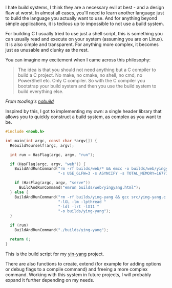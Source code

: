 I hate build systems, I think they are a necessary evil at best - and a design flaw at worst. In almost all cases, you'll need to learn another language just to build the language you actually want to use. And for anything beyond simple applications, it is tedious up to impossible to not use a build system. 

For building C I usually tried to use just a shell script, this is something you can usually read and execute on your system (assuming you are on Linux). It is also simple and transparent. For anything more complex, it becomes just as unusable and clunky as the rest.

You can imagine my excitement when I came across this philosophy:

> The idea is that you should not need anything but a C compiler to build a C project. No make, no cmake, no shell, no cmd, no PowerShell etc. Only C compiler. So with the C compiler you bootstrap your build system and then you use the build system to build everything else.

*From tsoding's [nobuild](https://github.com/tsoding/nobuild)*

Inspired by this, I got to implementing my own: a single header library that allows you to quickly construct a build system, as complex as you want to be. 

```C
#include <noob.h>

int main(int argc, const char *argv[]) {
  RebuildYourself(argc, argv);

  int run = HasFlag(argc, argv, "run");

  if (HasFlag(argc, argv, "web")) {
    BuildAndRunCommand("rm -rf builds/web/* && emcc -o builds/web/yingyang.html src/ying-yang.c -Iraylib/src -Lraylib/src -lraylib "
                       "-s USE_GLFW=3 -s ASYNCIFY -s TOTAL_MEMORY=16777216 -DPLATFORM_WEB -DSUPPORT_TRACELOG=0 --shell-file src/shell.html");

    if (HasFlag(argc, argv, "serve"))
      BuildAndRunCommand("emrun builds/web/yingyang.html");
  } else {
    BuildAndRunCommand("rm -rf builds/ying-yang && gcc src/ying-yang.c -Iinclude -lraylib "
                       "-lGL -lm -lpthread "
                       "-ldl -lrt -lX11 "
                       "-o builds/ying-yang");
  }

  if (run)
    BuildAndRunCommand("./builds/ying-yang");

  return 0;
}
```

This is the build script for my [yin-yang]() project.

There are also functions to create, extend (for example for adding options or debug flags to a compile command) and freeing a more complex command.
Working with this system in future projects, I will probably expand it further depending on my needs. 